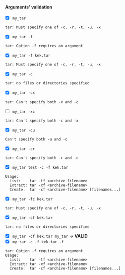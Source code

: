 #### Arguments' validation

- [x] `my_tar`
```text
tar: Must specify one of -c, -r, -t, -u, -x
```
- [x] `my_tar -f`
```text
tar: Option -f requires an argument
```
- [x] `my_tar -f kek.tar`
```text
tar: Must specify one of -c, -r, -t, -u, -x
```
- [x] `my_tar -c`
```text
tar: no files or directories specified
```
- [x] `my_tar -cx`
```text
tar: Can't specify both -x and -c
```
- [ ] `my_tar -xc`
```text
tar: Can't specify both -c and -x
```
- [x] `my_tar -cu`

```text
Can't specify both -u and -c
```
- [x] `my_tar -cr`

```text
tar: Can't specify both -r and -c
```
- [x] `my_tar test -c -f kek.tar`

```text
Usage:
  List:    tar -tf <archive-filename>
  Extract: tar -xf <archive-filename>
  Create:  tar -cf <archive-filename> [filenames...]
```
- [x] `my_tar -fc kek.tar`

```text
tar: Must specify one of -c, -r, -t, -u, -x
```
- [x] `my_tar -cf kek.tar`

```text
tar: no files or directories specified
```
- [x] `my_tar -cf kek.tar my_tar` -> **VALID**
- [x] `my_tar -c -f kek.tar -f`
```text
tar: Option -f requires an argument
Usage:
  List:    tar -tf <archive-filename>
  Extract: tar -xf <archive-filename>
  Create:  tar -cf <archive-filename> [filenames...]
```
